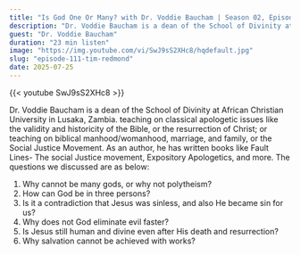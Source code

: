 ```yaml
---
title: "Is God One Or Many? with Dr. Voddie Baucham | Season 02, Episode 09"
description: "Dr. Voddie Baucham is a dean of the School of Divinity at African Christian University in Lusaka, Zambia."
guest: "Dr. Voddie Baucham"
duration: "23 min listen"
image: "https://img.youtube.com/vi/SwJ9sS2XHc8/hqdefault.jpg"
slug: "episode-111-tim-redmond"
date: 2025-07-25
---
```


{{< youtube SwJ9sS2XHc8 >}}

Dr. Voddie Baucham is a dean of the School of Divinity at African Christian University in Lusaka, Zambia. teaching on classical apologetic issues like the validity and historicity of the Bible, or the resurrection of Christ; or teaching on biblical manhood/womanhood, marriage, and family, or the Social Justice Movement. As an author, he has written books like Fault Lines- The social Justice movement, Expository Apologetics, and more.
The questions we discussed are as below:
1. Why cannot be many gods, or why not polytheism?
2. How can God be in three persons?
3. Is it a contradiction that Jesus was sinless, and also He became sin for us?
4. Why does not God eliminate evil faster?
5. Is Jesus still human and divine even after His death and resurrection?
6. Why salvation cannot be achieved with works?
